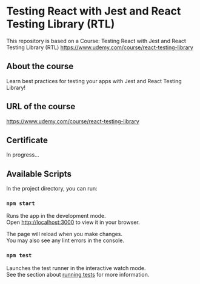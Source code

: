 # Testing React with Jest and React Testing Library (RTL)
This repository is based on a Course: Testing React with Jest and React Testing Library (RTL)
https://www.udemy.com/course/react-testing-library

## About the course
Learn best practices for testing your apps with Jest and React Testing Library!

## URL of the course
https://www.udemy.com/course/react-testing-library

## Certificate
In progress...

## Available Scripts

In the project directory, you can run:

### `npm start`

Runs the app in the development mode.\
Open [http://localhost:3000](http://localhost:3000) to view it in your browser.

The page will reload when you make changes.\
You may also see any lint errors in the console.

### `npm test`

Launches the test runner in the interactive watch mode.\
See the section about [running tests](https://facebook.github.io/create-react-app/docs/running-tests) for more information.
